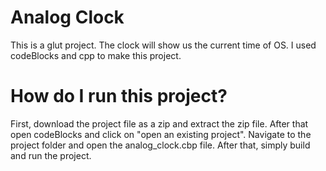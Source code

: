 # Analog Clock
 This is a glut project. The clock will show us the current time of OS. I used codeBlocks and cpp to make this project.
 # How do I run this project?
 First, download the project file as a zip and extract the zip file. After that open codeBlocks and click on "open an existing project". Navigate to the project folder and open the analog_clock.cbp file. After that, simply build and run the project. 
 
